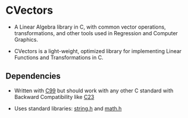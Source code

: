 # CVectors

- A Linear Algebra library in C, with common vector operations, transformations, and other tools used in Regression and Computer Graphics.

- CVectors is a light-weight, optimized library for implementing Linear Functions and Transformations in C.

## Dependencies
- Written with [C99](https://en.wikipedia.org/wiki/C99) but should work with any other C standard with Backward Compatibility like [C23](https://en.wikipedia.org/wiki/C23_(C_standard_revision))

- Uses standard libraries: [string.h](https://en.wikibooks.org/wiki/C_Programming/string.h) and [math.h](https://en.wikibooks.org/wiki/C_Programming/math.h)
